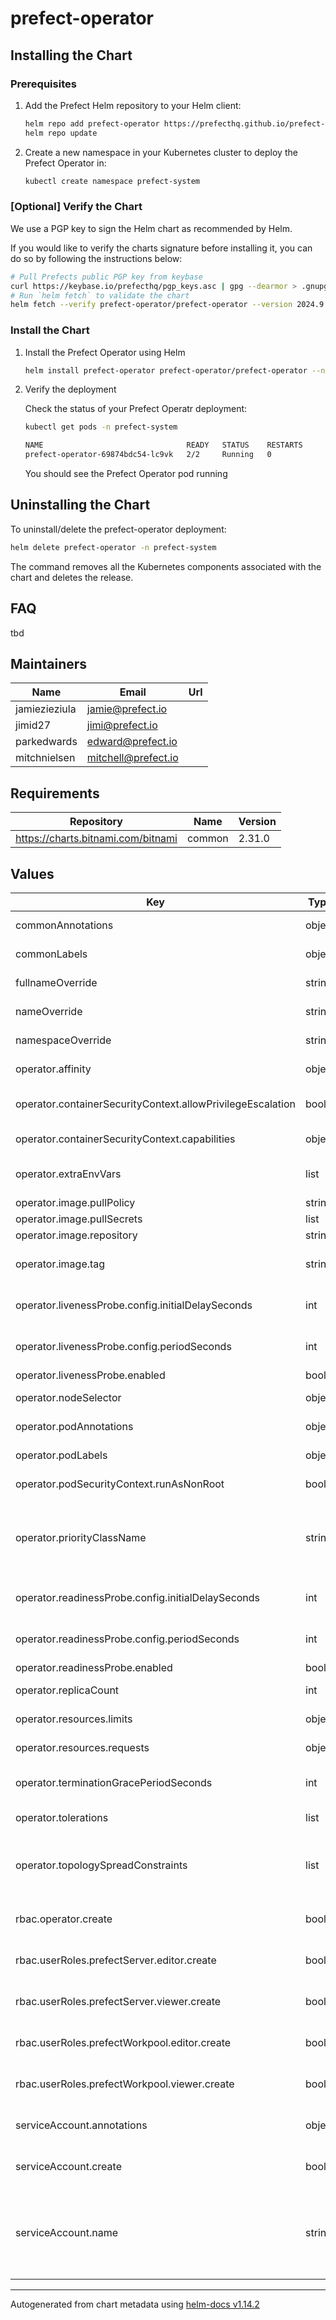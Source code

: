 # prefect-operator

## Installing the Chart

### Prerequisites

1. Add the Prefect Helm repository to your Helm client:

    ```bash
    helm repo add prefect-operator https://prefecthq.github.io/prefect-operator
    helm repo update
    ```

2. Create a new namespace in your Kubernetes cluster to deploy the Prefect Operator in:

    ```bash
    kubectl create namespace prefect-system
    ```

### [Optional] Verify the Chart

We use a PGP key to sign the Helm chart as recommended by Helm.

If you would like to verify the charts signature before installing it, you can do so by following the instructions below:

```bash
# Pull Prefects public PGP key from keybase
curl https://keybase.io/prefecthq/pgp_keys.asc | gpg --dearmor > .gnupg/pubring.gpg
# Run `helm fetch` to validate the chart
helm fetch --verify prefect-operator/prefect-operator --version 2024.9.15203739 --keyring .gnupg/pubring.gpg
```

### Install the Chart

1. Install the Prefect Operator using Helm

    ```bash
    helm install prefect-operator prefect-operator/prefect-operator --namespace=prefect-system -f values.yaml
    ```

2. Verify the deployment

    Check the status of your Prefect Operatr deployment:

    ```bash
    kubectl get pods -n prefect-system

    NAME                                READY   STATUS    RESTARTS       AGE
    prefect-operator-69874bdc54-lc9vk   2/2     Running   0              25m
    ```

    You should see the Prefect Operator pod running

## Uninstalling the Chart

To uninstall/delete the prefect-operator deployment:

```bash
helm delete prefect-operator -n prefect-system
```

The command removes all the Kubernetes components associated with the chart and deletes the release.

## FAQ
tbd

## Maintainers

| Name | Email | Url |
| ---- | ------ | --- |
| jamiezieziula | <jamie@prefect.io> |  |
| jimid27 | <jimi@prefect.io> |  |
| parkedwards | <edward@prefect.io> |  |
| mitchnielsen | <mitchell@prefect.io> |  |

## Requirements

| Repository | Name | Version |
|------------|------|---------|
| https://charts.bitnami.com/bitnami | common | 2.31.0 |

## Values

| Key | Type | Default | Description |
|-----|------|---------|-------------|
| commonAnnotations | object | `{}` | annotations to add to all deployed objects |
| commonLabels | object | `{"app.kubernetes.io/component":"operator"}` | labels to add to all deployed objects |
| fullnameOverride | string | `"prefect-operator"` | fully override common.names.fullname |
| nameOverride | string | `""` | partially overrides common.names.name |
| namespaceOverride | string | `""` | fully override common.names.namespace |
| operator.affinity | object | `{}` | affinity for operator pods assignment |
| operator.containerSecurityContext.allowPrivilegeEscalation | bool | `false` | set operator containers' security context allowPrivilegeEscalation |
| operator.containerSecurityContext.capabilities | object | `{"drop":["ALL"]}` | set operator container's security context capabilities |
| operator.extraEnvVars | list | `[]` | array with environment variables to add to operator container |
| operator.image.pullPolicy | string | `"IfNotPresent"` | operator image pull policy |
| operator.image.pullSecrets | list | `[]` | operator image pull secrets |
| operator.image.repository | string | `"prefecthq/prefect-operator"` | operator image repository |
| operator.image.tag | string | `"latest"` | operator image tag (immutable tags are recommended) |
| operator.livenessProbe.config.initialDelaySeconds | int | `15` | The number of seconds to wait before starting the first probe. |
| operator.livenessProbe.config.periodSeconds | int | `20` | The number of seconds to wait between consecutive probes. |
| operator.livenessProbe.enabled | bool | `true` |  |
| operator.nodeSelector | object | `{}` | node labels for operator pods assignment |
| operator.podAnnotations | object | `{}` | extra annotations for operator pod |
| operator.podLabels | object | `{}` | extra labels for operator pod |
| operator.podSecurityContext.runAsNonRoot | bool | `true` | set operator pod's security context runAsNonRoot |
| operator.priorityClassName | string | `""` | priority class name to use for the operator pods; if the priority class is empty or doesn't exist, the operator pods are scheduled without a priority class |
| operator.readinessProbe.config.initialDelaySeconds | int | `5` | The number of seconds to wait before starting the first probe. |
| operator.readinessProbe.config.periodSeconds | int | `10` | The number of seconds to wait between consecutive probes. |
| operator.readinessProbe.enabled | bool | `true` |  |
| operator.replicaCount | int | `1` | number of operator replicas to deploy |
| operator.resources.limits | object | `{"cpu":"500m","memory":"128Mi"}` | the requested limits for the operator container |
| operator.resources.requests | object | `{"cpu":"10m","memory":"64Mi"}` | the requested resources for the operator container |
| operator.terminationGracePeriodSeconds | int | `10` | seconds operator pod needs to terminate gracefully |
| operator.tolerations | list | `[]` | tolerations for operator pods assignment |
| operator.topologySpreadConstraints | list | `[]` | topology spread constraints for operator pod assignment spread across your cluster among failure-domains |
| rbac.operator.create | bool | `true` | specifies whether the operator role & role binding should be created |
| rbac.userRoles.prefectServer.editor.create | bool | `true` | specifies whether the server editor role should be created |
| rbac.userRoles.prefectServer.viewer.create | bool | `true` | specifies whether the server viewer role should be created |
| rbac.userRoles.prefectWorkpool.editor.create | bool | `true` | specifies whether the workpool editor role should be created |
| rbac.userRoles.prefectWorkpool.viewer.create | bool | `true` | specifies whether the workpool viewer role should be created |
| serviceAccount.annotations | object | `{}` | additional service account annotations (evaluated as a template) |
| serviceAccount.create | bool | `true` | specifies whether a ServiceAccount should be created |
| serviceAccount.name | string | `""` | the name of the ServiceAccount to use. if not set and create is true, a name is generated using the common.names.fullname template |

----------------------------------------------
Autogenerated from chart metadata using [helm-docs v1.14.2](https://github.com/norwoodj/helm-docs/releases/v1.14.2)
